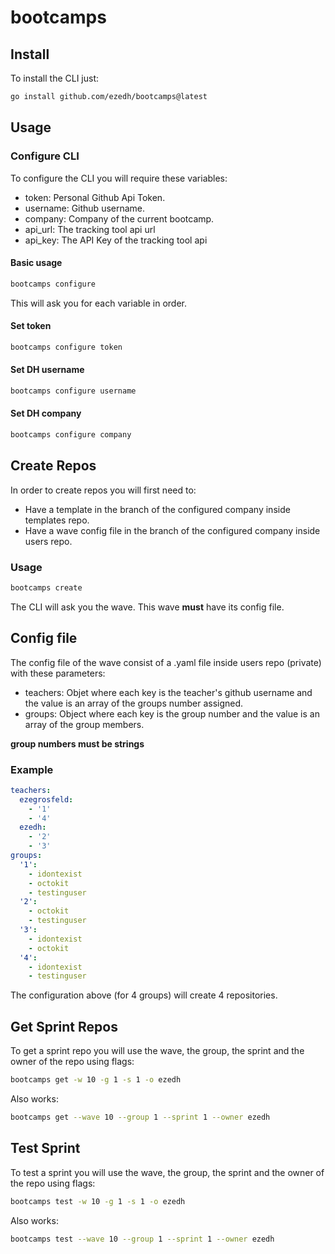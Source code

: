# bootcamps

## Install

To install the CLI just:

```sh
go install github.com/ezedh/bootcamps@latest
```

## Usage

### Configure CLI

To configure the CLI you will require these variables:

- token: Personal Github Api Token.
- username: Github username.
- company: Company of the current bootcamp.
- api_url: The tracking tool api url
- api_key: The API Key of the tracking tool api

#### Basic usage

```sh
bootcamps configure
```

This will ask you for each variable in order.

#### Set token

```sh
bootcamps configure token
```

#### Set DH username

```sh
bootcamps configure username
```

#### Set DH company

```sh
bootcamps configure company
```

## Create Repos

In order to create repos you will first need to:

- Have a template in the branch of the configured company inside templates repo.
- Have a wave config file in the branch of the configured company inside users repo.

### Usage

```sh
bootcamps create
```

The CLI will ask you the wave. This wave **must** have its config file.

## Config file

The config file of the wave consist of a .yaml file inside users repo (private) with these parameters:

- teachers: Objet where each key is the teacher's github username and the value is an array of the groups number assigned.
- groups: Object where each key is the group number and the value is an array of the group members.

**group numbers must be strings**

### Example

```yaml
teachers:
  ezegrosfeld:
    - '1'
    - '4'
  ezedh:
    - '2'
    - '3'
groups:
  '1':
    - idontexist
    - octokit
    - testinguser
  '2':
    - octokit
    - testinguser
  '3':
    - idontexist
    - octokit
  '4':
    - idontexist
    - testinguser
```

The configuration above (for 4 groups) will create 4 repositories.

## Get Sprint Repos

To get a sprint repo you will use the wave, the group, the sprint and the owner of the repo using flags:

```sh
bootcamps get -w 10 -g 1 -s 1 -o ezedh
```

Also works:

```sh
bootcamps get --wave 10 --group 1 --sprint 1 --owner ezedh
```

## Test Sprint

To test a sprint you will use the wave, the group, the sprint and the owner of the repo using flags:

```sh
bootcamps test -w 10 -g 1 -s 1 -o ezedh
```

Also works:

```sh
bootcamps test --wave 10 --group 1 --sprint 1 --owner ezedh
```
